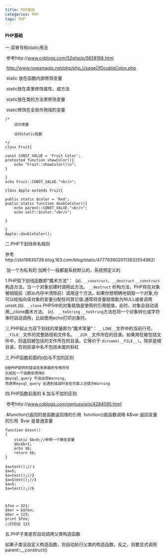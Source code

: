 ```yaml
---
title: PHP基础
categories: PHP
tags: PHP
---
```


<h4>PHP基础</h4>

一.双冒号和static用法

​	参考http://www.cnblogs.com/52php/p/5658168.html

​		http://www.nowamagic.net/php/php_UsageOfDoubleColon.php

​	static 放在函数内部修饰变量

​	static放在类里修饰属性，或方法

​	static放在类的方法里修饰变量

​	static修饰在全局作用域的变量






```
/*
	访问常量

	访问static函数

*/
class Fruit{

const CONST_VALUE = 'Fruit Color';
protected function showColor(){
	echo "Fruit::showColor()\n";
}

}
echo Fruit::CONST_VALUE."<br/>";

class Apple extends Fruit{

public static $color = 'Red';
public static function doubleColor(){
	echo parent::CONST_VALUE."<br/>";
	echo self::$color."<br/>";

}

}
Apple::doubleColor();
```

二.PHP下划线命名规则

​	参考http://zbl19830728.blog.163.com/blog/static/4777639020113832554982/

​	加一个为私有的
  	加两个一般都是系统默认的，系统预定义的

1.PHP双下划线函数即“魔术方法”：
​	(a).  `__construct`、`__destruct`
​	       `__construct` 构造方法，当一个对象创建时调用此方法。
​               `__destruct` 析构方法，PHP将在对象被销毁前（即从内存中清除前）调用这个方法。如果你想明确地销毁一个对象,你可以给指向该对象的变量分配任何其它值.通常将变量赋值勤为NULL或者调用unset.
​	(b).  `__clone`
​		PHP5中的对象赋值是使用的引用赋值，此时，对象会自动调用__clone魔术方法。
​	(c). ` __toString`
​		`__toString`方法在将一个对象转化成字符串时自动调用，比如使用echo打印对象时。
​	

三.PHP起止为双下划线的常量即为“魔术常量”：
​	`__LINE__`文件中的当前行号。
​	`__FILE__`文件的完整路径和文件名。
​	`__DIR__`文件所在的目录。如果用在被包括文件中，则返回被包括的文件所在的目录。它等价于 `dirname(__FILE__)`。除非是根目录，否则目录中名不包括末尾的斜杠


三.PHP函数前面的`@`加与不加的区别

    @是PHP提供的错误信息屏蔽的专用符号
    比如在一个函数前使用@
    @mysql_query 不会出现Warning,
    而原来mysql_query 在遇到错误时会在页面上访提示Warning

四.PHP函数前面的 & 加与不加的区别

​	参考http://www.cnblogs.com/geniusxjq/p/4284095.html

​	&function()返回的是函数返回值的引用
​	function()是函数调用
​	&$var 返回变量的引用
​	$var 是普通变量

```
function &test()
{
    static $b=0;//申明一个静态变量
    $b=$b+1;
    echo $b;
    return $b;
}

$a=test();//１
$a=5;
$a=test();//2
$a=&test();//3
$a=5;
$a=test();//6



$foo = 321;
$bar = &$foo;
$bar = 123;
print $foo;
//打印出 123
```

五.PHP子类是否自动调用父类构造函数

​	如果子类没自定义构造函数，则自动执行父类的构造函数，反之，则要显式调用parent::__construct()